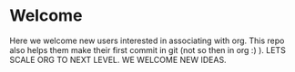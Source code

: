 # Welcome
Here we welcome new users interested in associating with org. This repo also helps them make their first commit in git (not so then in org :) ). LETS SCALE ORG TO NEXT LEVEL. WE WELCOME NEW IDEAS.
